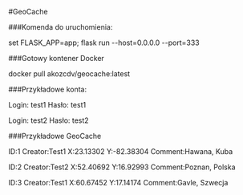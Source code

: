 #GeoCache

###Komenda do uruchomienia:

set FLASK_APP=app; flask run --host=0.0.0.0 --port=333

###Gotowy kontener Docker

docker pull akozcdv/geocache:latest

###Przykładowe konta:

Login: test1 Hasło: test1

Login: test2 Hasło: test2

###Przykładowe GeoCache

ID:1 Creator:Test1 X:23.13302 Y:-82.38304 Comment:Hawana, Kuba

ID:2 Creator:Test2 X:52.40692 Y:16.92993 Comment:Poznan, Polska

ID:3 Creator:Test1 X:60.67452 Y:17.14174 Comment:Gavle, Szwecja


